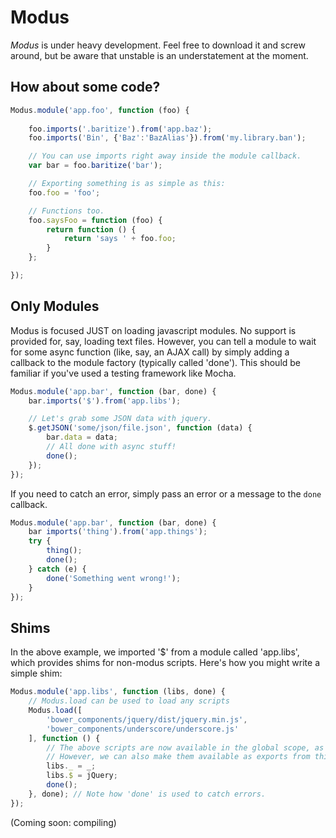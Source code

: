 Modus
=====

*Modus* is under heavy development. Feel free to download it and screw around, but be aware that
unstable is an understatement at the moment.

How about some code?
--------------------

```javascript
Modus.module('app.foo', function (foo) {
   
    foo.imports('.baritize').from('app.baz');
    foo.imports('Bin', {'Baz':'BazAlias'}).from('my.library.ban');

    // You can use imports right away inside the module callback.
    var bar = foo.baritize('bar');

    // Exporting something is as simple as this:
    foo.foo = 'foo';

    // Functions too.
    foo.saysFoo = function (foo) {
        return function () {
            return 'says ' + foo.foo;
        }
    };

});
```

Only Modules
------------
Modus is focused JUST on loading javascript modules. No support is provided
for, say, loading text files. However, you can tell a module to wait for
some async function (like, say, an AJAX call) by simply adding a callback
to the module factory (typically called 'done'). This should be familiar if
you've used a testing framework like Mocha.

```javascript
Modus.module('app.bar', function (bar, done) {
    bar.imports('$').from('app.libs');

    // Let's grab some JSON data with jquery.
    $.getJSON('some/json/file.json', function (data) {
        bar.data = data;
        // All done with async stuff!
        done();
    });
});
```

If you need to catch an error, simply pass an error or a message to the `done` callback.

```javascript
Modus.module('app.bar', function (bar, done) {
    bar imports('thing').from('app.things');
    try {
        thing();
        done();
    } catch (e) {
        done('Something went wrong!');
    } 
});
```

Shims
-----
In the above example, we imported '$' from a module called 'app.libs', which
provides shims for non-modus scripts. Here's how you might write a simple shim:

```javascript
Modus.module('app.libs', function (libs, done) {
    // Modus.load can be used to load any scripts
    Modus.load([
        'bower_components/jquery/dist/jquery.min.js',
        'bower_components/underscore/underscore.js'
    ], function () {
        // The above scripts are now available in the global scope, as always.
        // However, we can also make them available as exports from this module:
        libs._ = _;
        libs.$ = jQuery;
        done();
    }, done); // Note how 'done' is used to catch errors.
});
```

(Coming soon: compiling)